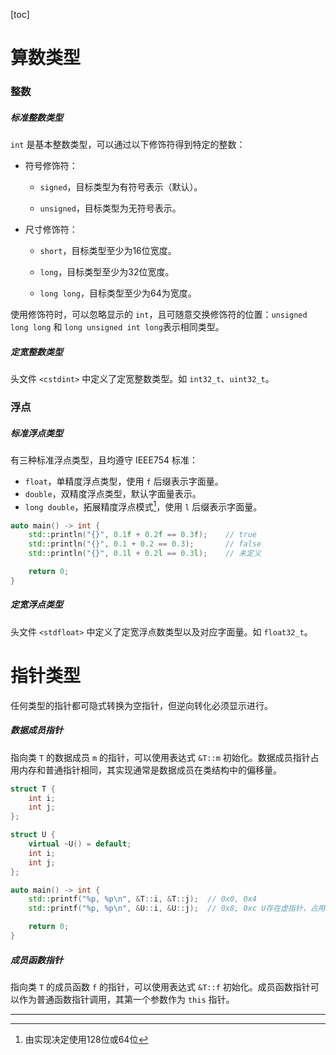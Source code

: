 [toc]

# 算数类型

### 整数

##### 标准整数类型

`int` 是基本整数类型，可以通过以下修饰符得到特定的整数：

* 符号修饰符：

  *   `signed`，目标类型为有符号表示（默认）。

  *   `unsigned`，目标类型为无符号表示。

* 尺寸修饰符：

  *   `short`，目标类型至少为16位宽度。

  *   `long`，目标类型至少为32位宽度。

  *   `long long`，目标类型至少为64为宽度。

使用修饰符时，可以忽略显示的 `int`，且可随意交换修饰符的位置：`unsigned long long` 和 `long unsigned int long`表示相同类型。

##### 定宽整数类型

头文件 `<cstdint>` 中定义了定宽整数类型。如 `int32_t`、`uint32_t`。

### 浮点

##### 标准浮点类型

有三种标准浮点类型，且均遵守 IEEE754 标准：

* `float`，单精度浮点类型，使用 `f` 后缀表示字面量。
* `double`，双精度浮点类型，默认字面量表示。
* `long double`，拓展精度浮点模式[^1]，使用 `l` 后缀表示字面量。

```cpp
auto main() -> int {
	std::println("{}", 0.1f + 0.2f == 0.3f);	// true
	std::println("{}", 0.1 + 0.2 == 0.3);		// false
	std::println("{}", 0.1l + 0.2l == 0.3l);	// 未定义

	return 0;
}
```

##### 定宽浮点类型

头文件 `<stdfloat>` 中定义了定宽浮点数类型以及对应字面量。如 `float32_t`。

# 指针类型

任何类型的指针都可隐式转换为空指针，但逆向转化必须显示进行。

##### 数据成员指针

指向类 `T` 的数据成员 `m` 的指针，可以使用表达式 `&T::m` 初始化。数据成员指针占用内存和普通指针相同，其实现通常是数据成员在类结构中的偏移量。

```cpp
struct T {
	int i;
	int j;
};

struct U {
	virtual ~U() = default;
	int i;
	int j;
};

auto main() -> int {
	std::printf("%p, %p\n", &T::i, &T::j);	// 0x0, 0x4
	std::printf("%p, %p\n", &U::i, &U::j);	// 0x8, 0xc	U存在虚指针，占用8字节

	return 0;
}
```

##### 成员函数指针

指向类 `T` 的成员函数 `f` 的指针，可以使用表达式 `&T::f` 初始化。成员函数指针可以作为普通函数指针调用，其第一个参数作为 `this` 指针。



---

[^1]: 由实现决定使用128位或64位
